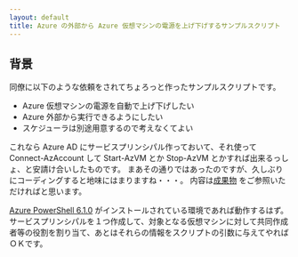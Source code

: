 ```yaml
---
layout: default
title: Azure の外部から Azure 仮想マシンの電源を上げ下げするサンプルスクリプト
---
```


## 背景

同僚に以下のような依頼をされてちょろっと作ったサンプルスクリプトです。

- Azure 仮想マシンの電源を自動で上げ下げしたい
- Azure 外部から実行できるようにしたい
- スケジューラは別途用意するので考えなくてよい

これなら Azure AD にサービスプリンシパル作っておいて、それ使って Connect-AzAccount して Start-AzVM とか Stop-AzVM とかすれば出来るっしょ、と安請け合いしたものです。
まあその通りではあったのですが、久しぶりにコーディングすると地味にはまりますね・・・。
内容は[成果物](./switch-vmpower.ps1) をご参照いただければと思います。

[Azure PowerShell 6.1.0](https://docs.microsoft.com/ja-jp/powershell/azure/?view=azps-6.1.0) がインストールされている環境であれば動作するはず。
サービスプリンシパルを１つ作成して、対象となる仮想マシンに対して共同作成者等の役割を割り当て、あとはそれらの情報をスクリプトの引数に与えてやればＯＫです。
